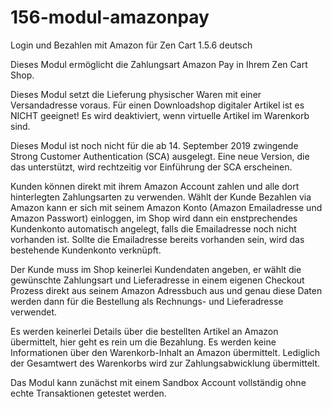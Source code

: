 # 156-modul-amazonpay
Login und Bezahlen mit Amazon für Zen Cart 1.5.6 deutsch

Dieses Modul ermöglicht die Zahlungsart Amazon Pay in Ihrem Zen Cart Shop.

Dieses Modul setzt die Lieferung physischer Waren mit einer Versandadresse voraus. Für einen Downloadshop digitaler Artikel ist es NICHT geeignet! Es wird deaktiviert, wenn virtuelle Artikel im Warenkorb sind.

Dieses Modul ist noch nicht für die ab 14. September 2019 zwingende Strong Customer Authentication (SCA) ausgelegt. Eine neue Version, die das unterstützt, wird rechtzeitig vor Einführung der SCA erscheinen.

Kunden können direkt mit ihrem Amazon Account zahlen und alle dort hinterlegten Zahlungsarten zu verwenden.
Wählt der Kunde Bezahlen via Amazon kann er sich mit seinem Amazon Konto (Amazon Emailadresse und Amazon Passwort) einloggen, im Shop wird dann ein enstprechendes Kundenkonto automatisch angelegt, falls die Emailadresse noch nicht vorhanden ist.
Sollte die Emailadresse bereits vorhanden sein, wird das bestehende Kundenkonto verknüpft.

Der Kunde muss im Shop keinerlei Kundendaten angeben, er wählt die gewünschte Zahlungsart und Lieferadresse in einem eigenen Checkout Prozess direkt aus seinem Amazon Adressbuch aus und genau diese Daten werden dann für die Bestellung als Rechnungs- und Lieferadresse verwendet.

Es werden keinerlei Details über die bestellten Artikel an Amazon übermittelt, hier geht es rein um die Bezahlung. Es werden keine Informationen über den Warenkorb-Inhalt an Amazon übermittelt. Lediglich der Gesamtwert des Warenkorbs wird zur Zahlungsabwicklung übermittelt.

Das Modul kann zunächst mit einem Sandbox Account vollständig ohne echte Transaktionen getestet werden. 
